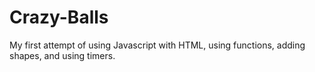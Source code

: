 # Crazy-Balls
My first attempt of using Javascript with HTML, using functions, adding shapes, and using timers.
